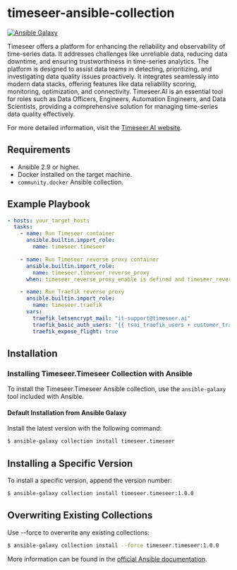# timeseer-ansible-collection

[![Ansible Galaxy](https://img.shields.io/badge/ansible--galaxy-timeseer_ansible_collection-yellow.svg)](https://galaxy.ansible.com/diogolobo122/timeseer)

Timeseer offers a platform for enhancing the reliability and observability of time-series data. It addresses challenges like unreliable data, reducing data downtime, and ensuring trustworthiness in time-series analytics. The platform is designed to assist data teams in detecting, prioritizing, and investigating data quality issues proactively. It integrates seamlessly into modern data stacks, offering features like data reliability scoring, monitoring, optimization, and connectivity. Timeseer.AI is an essential tool for roles such as Data Officers, Engineers, Automation Engineers, and Data Scientists, providing a comprehensive solution for managing time-series data quality effectively.

For more detailed information, visit the [Timeseer.AI website](https://www.timeseer.ai/).

## Requirements

- Ansible 2.9 or higher.
- Docker installed on the target machine.
- `community.docker` Ansible collection.

## Example Playbook

```yaml
- hosts: your_target_hosts
  tasks:
    - name: Run Timeseer container
      ansible.builtin.import_role:
        name: timeseer.timeseer

    - name: Run Timeseer reverse proxy container
      ansible.builtin.import_role:
        name: timeseer.timeseer_reverse_proxy
      when: timeseer_reverse_proxy_enable is defined and timeseer_reverse_proxy_enable

    - name: Run Traefik reverse proxy
      ansible.builtin.import_role:
        name: timeseer.traefik
      vars:
        traefik_letsencrypt_mail: "it-support@timeseer.ai"
        traefik_basic_auth_users: "{{ tsai_traefik_users + customer_traefik_users }}"
        traefik_expose_flight: true
```

## Installation

### Installing Timeseer.Timeseer Collection with Ansible

To install the Timeseer.Timeseer Ansible collection, use the `ansible-galaxy` tool included with Ansible.

#### Default Installation from Ansible Galaxy

Install the latest version with the following command:

```bash
$ ansible-galaxy collection install timeseer.timeseer
```

## Installing a Specific Version

To install a specific version, append the version number:

```bash
$ ansible-galaxy collection install timeseer.timeseer:1.0.0
```

## Overwriting Existing Collections

Use --force to overwrite any existing collections:

```bash
$ ansible-galaxy collection install --force timeseer.timeseer:1.0.0
```

More information can be found in the [official Ansible documentation](https://docs.ansible.com/).
